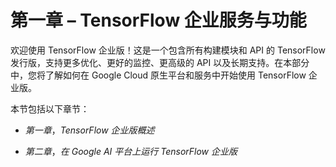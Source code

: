 # 第一章 – TensorFlow 企业服务与功能

欢迎使用 TensorFlow 企业版！这是一个包含所有构建模块和 API 的 TensorFlow 发行版，支持更多优化、更好的监控、更高级的 API 以及长期支持。在本部分中，您将了解如何在 Google Cloud 原生平台和服务中开始使用 TensorFlow 企业版。

本节包括以下章节：

+   *第一章*，*TensorFlow 企业版概述*

+   *第二章*，*在 Google AI 平台上运行 TensorFlow 企业版*
